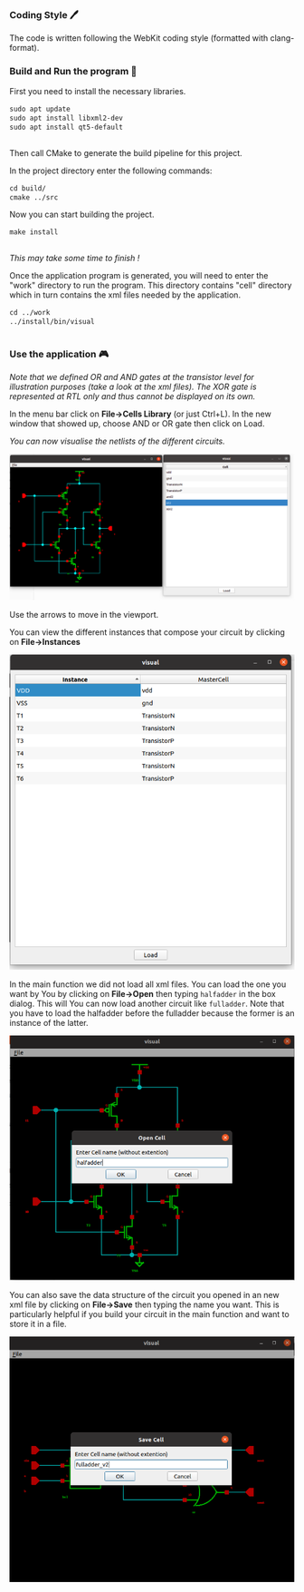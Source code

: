 ### Coding Style 🖊
The code is written following the WebKit coding style (formatted with clang-format).
 
 
### Build and Run the program 🔨
 
First you need to install the necessary libraries.
 
```
sudo apt update
sudo apt install libxml2-dev
sudo apt install qt5-default
 
```
 
 
Then call CMake to generate the build pipeline for this project.
 
In the project directory enter the following commands:
 
```
cd build/
cmake ../src
```
 
Now you can start building the project.
 
 
```
make install
 
```
 
*This may take some time to finish !*
 
 
Once the application program is generated, you will need to enter the "work" directory to run the program.  This directory contains "cell" directory which in turn contains the xml files needed by the application.
```
cd ../work
../install/bin/visual
 
```
 
### Use the application 🎮
 
*Note that we defined OR and AND gates at the transistor level for illustration purposes (take a look at the xml files). The XOR gate is represented at RTL only and thus cannot be displayed on its own.*
 
In the menu bar click on **File->Cells Library** (or just Ctrl+L). In the new window that showed up, choose AND or OR gate then click on Load.
 
*You can now visualise the netlists of the different circuits.*


![loading OR gate](images/load.png "load")


Use the arrows to move in the viewport.
 
You can view the different instances that compose your circuit by clicking on  **File->Instances** 

 ![instances of OR gate](images/instances.png "Instances")

In the main function we did not load all xml files. You can load the one you want by You by clicking on  **File->Open**  then typing `halfadder` in the box dialog. This will
You can now load another circuit like `fulladder`.
Note that you have to load the halfadder before the fulladder because the former is an instance of the latter.

![opening of Half Adder circuit](images/open.png "Open Half Adder")

You can also save the data structure of the circuit you opened in an new xml file by clicking on  **File->Save**  then typing the name you want. This is particularly helpful if you build your circuit in the main function and want to store it in a file.

![Saving the Full Adder circuit](images/save.png "Save Full Adder")

 
